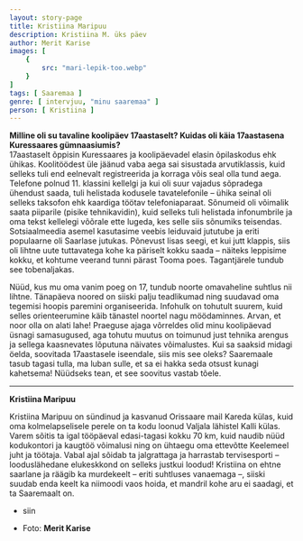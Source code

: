 ```yaml
---
layout: story-page
title: Kristiina Maripuu
description: Kristiina M. üks päev
author: Merit Karise
images: [
    {
        src: "mari-lepik-too.webp"
    }
]
tags: [ Saaremaa ]
genre: [ intervjuu, "minu saaremaa" ]
person: [ Kristiina ]
---
```


<!-- # {{$doc.title}} -->

**Milline oli su tavaline koolipäev 17aastaselt? Kuidas oli käia 17aastasena Kuressaares gümnaasiumis?** \
17aastaselt õppisin Kuressaares ja koolipäevadel elasin õpilaskodus ehk ühikas. Koolitöödest üle jäänud vaba aega sai sisustada arvutiklassis, kuid selleks tuli end eelnevalt registreerida ja korraga võis seal olla tund aega. Telefone polnud 11. klassini kellelgi ja kui oli suur vajadus sõpradega ühendust saada, tuli helistada kodusele tavatelefonile – ühika seinal oli selleks taksofon ehk kaardiga töötav telefoniaparaat. Sõnumeid oli võimalik saata piiparile (pisike tehnikavidin), kuid selleks tuli helistada infonumbrile ja oma tekst kellelegi võõrale ette lugeda, kes selle siis sõnumiks teisendas. Sotsiaalmeedia asemel kasutasime veebis leiduvaid jututube ja eriti populaarne oli Saarlase jutukas. Põnevust lisas seegi, et kui jutt klappis, siis oli lihtne uute tuttavatega kohe ka päriselt kokku saada – näiteks leppisime kokku, et kohtume veerand tunni pärast Tooma poes. Tagantjärele tundub see tobenaljakas.

Nüüd, kus mu oma vanim poeg on 17, tundub noorte omavaheline suhtlus nii lihtne. Tänapäeva noored on siiski palju teadlikumad ning suudavad oma tegemisi hoopis paremini organiseerida. Infohulk on tohutult suurem, kuid selles orienteerumine käib tänastel noortel nagu möödaminnes.
Arvan, et noor olla on alati lahe! Praeguse ajaga võrreldes olid minu koolipäevad üsnagi samasugused, aga tohutu muutus on toimunud just tehnika arengus ja sellega kaasnevates lõputuna näivates võimalustes.
Kui sa saaksid midagi öelda, soovitada 17aastasele iseendale, siis mis see oleks?
Saaremaale tasub tagasi tulla, ma luban sulle, et sa ei hakka seda otsust kunagi kahetsema! Nüüdseks tean, et see soovitus vastab tõele. 

* * *

**Kristiina Maripuu**

Kristiina Maripuu on sündinud ja kasvanud Orissaare mail Kareda külas, kuid oma kolmelapselisele perele on ta kodu loonud Valjala lähistel Kalli külas. Varem sõitis ta igal tööpäeval edasi-tagasi kokku 70 km, kuid naudib nüüd kodukontori ja kaugtöö võimalusi ning on ühtaegu oma ettevõtte Keelemeel juht ja töötaja. Vabal ajal sõidab ta jalgrattaga ja harrastab tervisesporti – looduslähedane elukeskkond on selleks justkui loodud! Kristiina on ehtne saarlane ja räägib ka murdekeelt – eriti suhtluses vanaemaga –, siiski suudab enda keelt ka niimoodi vaos hoida, et mandril kohe aru ei saadagi, et ta Saaremaalt on.

<story-author :author="author"></story-author>

<details-wrapper summary="Mis mõtted tekkisid?">

- siin

</details-wrapper>

<details-wrapper summary="Allikad" class="text-sm" icon="icon-park-outline:document-folder">

- Foto: **Merit Karise**

</details-wrapper>
